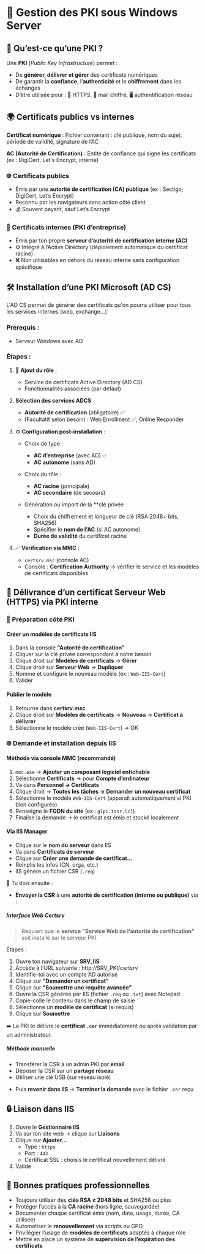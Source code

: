 
# 🔐 Gestion des PKI sous Windows Server

## 🧾 Qu’est-ce qu’une PKI ?

Une **PKI** (_Public Key Infrastructure_) permet :
- De **générer, délivrer et gérer** des certificats numériques
- De garantir la **confiance**, l’**authenticité** et le **chiffrement** dans les échanges
- D’être utilisée pour : 🔐 HTTPS, 📧 mail chiffré, 🖥️ authentification réseau

## 🌍 Certificats publics vs internes

**Certificat numérique** : Fichier contenant : clé publique, nom du sujet, période de validité, signature de l’AC

**AC (Autorité de Certification)** : Entité de confiance qui signe les certificats (ex : DigiCert, Let's Encrypt, interne)

<!-- tabs:start --> 
###  **🌐 Certificats publics**
- Émis par une **autorité de certification (CA) publique** (ex : Sectigo, DigiCert, Let’s Encrypt)
- Reconnu par les navigateurs sans action côté client
- 💰 Souvent payant, sauf Let’s Encrypt
    

###  **🏢 Certificats internes (PKI d’entreprise)**
- Émis par ton propre **serveur d’autorité de certification interne (AC)**
- ⚙️ Intégré à l’Active Directory (déploiement automatique du certificat racine)
- ❌ Non utilisables en dehors du réseau interne sans configuration spécifique
<!-- tabs:end --> 

## 🛠️ Installation d’une PKI Microsoft (AD CS)

L'AD CS permet de générer des certificats qu'on pourra utiliser pour tous les services internes (web, exchange...)
### Prérequis :
- Serveur Windows avec AD
### Étapes :

1. 🎯 **Ajout du rôle** :
    - Service de certificats Active Directory (AD CS)
    - Fonctionnalités associées (par défaut)
    
2.  **Sélection des services ADCS**
	- **Autorité de certification** (obligatoire) ✅
	- (Facultatif selon besoin) : Web Enrollment ✅, Online Responder
		
3. ⚙️ **Configuration post-installation** :
    - Choix de type :
        - **AC d’entreprise** (avec AD) ✅
        - **AC autonome** (sans AD)
            
    - Choix du rôle :
        - **AC racine** (principale)
        - **AC secondaire** (de secours)
            
    - Génération ou import de la **clé privée
	    - Choix du chiffrement et longueur de clé (RSA 2048+ bits, SHA256)
	    - Spécifier le **nom de l'AC** (si AC autonome)
	    - **Durée de validité** du certificat racine

4. ✅ **Vérification via MMC** :
    - `certsrv.msc` (console AC)
	- Console : **Certification Authority** → vérifier le service et les modèles de certificats disponibles

## 📄 Délivrance d’un certificat Serveur Web (HTTPS) via PKI interne

<!-- tabs:start --> 
### **🧩 Préparation côté PKI**
#### Créer un modèles de certificats IIS

1. Dans la console **“Autorité de certification”**
2. Cliquer sur la clé privée correspondant à notre besoin
3. Clique droit sur **Modèles de certificats** → **Gérer**
4. Clique droit sur **Serveur Web** → **Dupliquer**
5. Nomme et configure le nouveau modèle (ex : `Web-IIS-Cert`)
6. Valider
#### Publier le modèle

1. Retourne dans **certsrv.msc**
2. Clique droit sur **Modèles de certificats** → **Nouveau** → **Certificat à délivrer**
3. Sélectionne le modèle créé (`Web-IIS-Cert`) → OK

### **🌐 Demande et installation depuis IIS**

<!-- tabs:start --> 
#### **Méthode via console MMC (recommandé)**

1. `mmc.exe` → **Ajouter un composant logiciel enfichable**
2. Sélectionne **Certificats** → pour **Compte d’ordinateur**
3. Va dans **Personnel → Certificats**
4. Clique droit → **Toutes les tâches → Demander un nouveau certificat**
5. Sélectionne le modèle `Web-IIS-Cert` (apparaît automatiquement si PKI bien configurée)
6. Renseigne le **FQDN du site** (ex : `glpi.tssr.lcl`)
7. Finalise la demande → le certificat est émis et stocké localement

#### **Via IIS Manager**

- Clique sur le **nom du serveur** dans IIS
- Va dans **Certificats de serveur**
- Clique sur **Créer une demande de certificat…**
- Remplis les infos (CN, orga, etc.)
- IIS génère un fichier CSR (``.req``)

🎯 Tu dois ensuite :
- **Envoyer la CSR** à une **autorité de certification (interne ou publique)** via : 

<!-- tabs:start --> 
##### **Interface Web Certsrv**

> Requiert que le **service "Service Web de l’autorité de certification"** soit installé sur le serveur PKI.

 Étapes :

1. Ouvre ton navigateur sur **SRV_IIS**
2. Accède à l'URL suivante : http://SRV_PKI/certsrv
3. Identifie-toi avec un compte AD autorisé
4. Clique sur **"Demander un certificat"**
5. Clique sur **"Soumettre une requête avancée"**
6. Ouvre la CSR générée par IIS (fichier `.req` ou `.txt`) avec Notepad
7. Copie-colle le contenu dans le champ de saisie
8. Sélectionne un **modèle de certificat** (si requis)
9. Clique sur **Soumettre**

➡️ La PKI te délivre le **certificat `.cer`** immédiatement ou après validation par un administrateur.
##### **Méthode manuelle**

- Transférer la CSR à un admin PKI par **email**
- Déposer la CSR sur un **partage réseau**
- Utiliser une clé USB (sur réseau isolé)

<!-- tabs:end --> 

- Puis **revenir dans IIS** → **Terminer la demande** avec le fichier `.cer` reçu

<!-- tabs:end --> 

## **🔒 Liaison dans IIS**

1. Ouvre le **Gestionnaire IIS**
2. Va sur ton site web → clique sur **Liaisons**
3. Clique sur **Ajouter...**
    - Type : `https`
    - Port : `443`
    - Certificat SSL : choisis le certificat nouvellement délivré
4. Valide

<!-- tabs:end --> 

## 📌 Bonnes pratiques professionnelles

- Toujours utiliser des **clés RSA ≥ 2048 bits** et SHA256 ou plus
- Protéger l’accès à la **CA racine** (hors ligne, sauvegardée)
- Documenter chaque certificat émis (nom, date, usage, durée, CA utilisée)
- Automatiser le **renouvellement** via scripts ou GPO
- Privilégier l’usage de **modèles de certificats** adaptés à chaque rôle
- Mettre en place un système de **supervision de l’expiration des certificats**